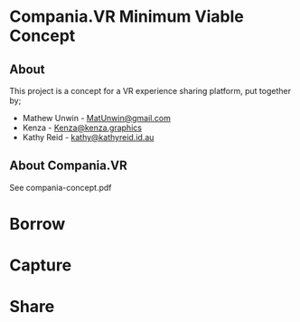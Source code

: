 # Compania.VR Minimum Viable Concept

## About

This project is a concept for a VR experience sharing platform, put together by;
* Mathew Unwin  - MatUnwin@gmail.com
* Kenza - Kenza@kenza.graphics
* Kathy Reid - kathy@kathyreid.id.au

## About Compania.VR

See compania-concept.pdf

# Borrow
# Capture
# Share
